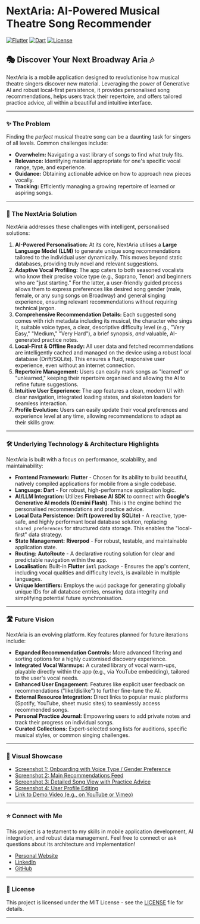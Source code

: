# NextAria: AI-Powered Musical Theatre Song Recommender

[![Flutter](https://img.shields.io/badge/Developed%20with-Flutter-02569B?logo=flutter)](https://flutter.dev/)
[![Dart](https://img.shields.io/badge/Language-Dart-0175C2?logo=dart)](https://dart.dev/)
[![License](https://img.shields.io/badge/License-MIT-blue.svg)](LICENSE)

## 🎭 Discover Your Next Broadway Aria 🎶

NextAria is a mobile application designed to revolutionise how musical theatre singers discover new material. Leveraging the power of Generative AI and robust local-first persistence, it provides personalised song recommendations, helps users track their repertoire, and offers tailored practice advice, all within a beautiful and intuitive interface.

<!-- Optional: You could embed screenshots or a short demo video here to visually showcase the app immediately. -->
<!-- Example: -->
<!-- ![NextAria App Screenshot](path/to/your/screenshot.png) -->
<!-- Or: -->
<!-- [![Watch the demo video](https://img.youtube.com/vi/YOUR_VIDEO_ID/hqdefault.jpg)](https://www.youtube.com/watch?v=YOUR_VIDEO_ID) -->

---

### **✨ The Problem**

Finding the *perfect* musical theatre song can be a daunting task for singers of all levels. Common challenges include:
*   **Overwhelm:** Navigating a vast library of songs to find what truly fits.
*   **Relevance:** Identifying material appropriate for one's specific vocal range, type, and experience.
*   **Guidance:** Obtaining actionable advice on how to approach new pieces vocally.
*   **Tracking:** Efficiently managing a growing repertoire of learned or aspiring songs.

---

### **🚀 The NextAria Solution**

NextAria addresses these challenges with intelligent, personalised solutions:

1.  **AI-Powered Personalisation:** At its core, NextAria utilises a **Large Language Model (LLM)** to generate unique song recommendations tailored to the individual user dynamically. This moves beyond static databases, providing truly novel and relevant suggestions.
2.  **Adaptive Vocal Profiling:** The app caters to both seasoned vocalists who know their precise voice type (e.g., Soprano, Tenor) and beginners who are "just starting." For the latter, a user-friendly guided process allows them to express preferences like desired song gender (male, female, or any sung songs on Broadway) and general singing experience, ensuring relevant recommendations without requiring technical jargon.
3.  **Comprehensive Recommendation Details:** Each suggested song comes with rich metadata including its musical, the character who sings it, suitable voice types, a clear, descriptive difficulty level (e.g., "Very Easy," "Medium," "Very Hard"), a brief synopsis, *and* valuable, AI-generated practice notes.
4.  **Local-First & Offline Ready:** All user data and fetched recommendations are intelligently cached and managed on the device using a robust local database (Drift/SQLite). This ensures a fluid, responsive user experience, even without an internet connection.
5.  **Repertoire Management:** Users can easily mark songs as "learned" or "unlearned," keeping their repertoire organised and allowing the AI to refine future suggestions.
6.  **Intuitive User Experience:** The app features a clean, modern UI with clear navigation, integrated loading states, and skeleton loaders for seamless interaction.
7.  **Profile Evolution:** Users can easily update their vocal preferences and experience level at any time, allowing recommendations to adapt as their skills grow.

---

### **🛠️ Underlying Technology & Architecture Highlights**

NextAria is built with a focus on performance, scalability, and maintainability:

*   **Frontend Framework:** **Flutter** - Chosen for its ability to build beautiful, natively compiled applications for mobile from a single codebase.
*   **Language:** **Dart** - For robust, high-performance application logic.
*   **AI/LLM Integration:** Utilizes **Firebase AI SDK** to connect with **Google's Generative AI models (Gemini Flash)**. This is the engine behind the personalised recommendations and practice advice.
*   **Local Data Persistence:** **Drift (powered by SQLite)** - A reactive, type-safe, and highly performant local database solution, replacing `shared_preferences` for structured data storage. This enables the "local-first" data strategy.
*   **State Management:** **Riverpod** - For robust, testable, and maintainable application state.
*   **Routing:** **AutoRoute** - A declarative routing solution for clear and predictable navigation within the app.
*   **Localisation:** Built-in **Flutter `intl`** package - Ensures the app's content, including vocal qualities and difficulty levels, is available in multiple languages.
*   **Unique Identifiers:** Employs the `uuid` package for generating globally unique IDs for all database entries, ensuring data integrity and simplifying potential future synchronisation.

---

### **🛣️ Future Vision**

NextAria is an evolving platform. Key features planned for future iterations include:

*   **Expanded Recommendation Controls:** More advanced filtering and sorting options for a highly customised discovery experience.
*   **Integrated Vocal Warmups:** A curated library of vocal warm-ups, playable directly within the app (e.g., via YouTube embedding), tailored to the user's vocal needs.
*   **Enhanced User Engagement:** Features like explicit user feedback on recommendations ("like/dislike") to further fine-tune the AI.
*   **External Resource Integration:** Direct links to popular music platforms (Spotify, YouTube, sheet music sites) to seamlessly access recommended songs.
*   **Personal Practice Journal:** Empowering users to add private notes and track their progress on individual songs.
*   **Curated Collections:** Expert-selected song lists for auditions, specific musical styles, or common singing challenges.

---

### **📸 Visual Showcase**

<!-- Replace these placeholders with actual links or embedded content -->
*   [Screenshot 1: Onboarding with Voice Type / Gender Preference](path/to/screenshot1.png)
*   [Screenshot 2: Main Recommendations Feed](path/to/screenshot2.png)
*   [Screenshot 3: Detailed Song View with Practice Advice](path/to/screenshot3.png)
*   [Screenshot 4: User Profile Editing](path/to/screenshot4.png)
*   [Link to Demo Video (e.g., on YouTube or Vimeo)](https://www.youtube.com/watch?v=YOUR_VIDEO_ID)

---

### **⭐ Connect with Me**

This project is a testament to my skills in mobile application development, AI integration, and robust data management. Feel free to connect or ask questions about its architecture and implementation!

*   [Personal Website](https://www.mukiibs.dev)
*   [LinkedIn](https://linkedin.com/in/joshua-d-mukiibi)
*   [GitHub](https://github.com/JDMukiibs)

---

### **📄 License**

This project is licensed under the MIT License - see the [LICENSE](LICENSE) file for details.

---

